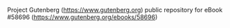 Project Gutenberg (https://www.gutenberg.org) public repository for
eBook #58696 (https://www.gutenberg.org/ebooks/58696)
